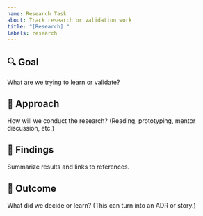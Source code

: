 ```yaml
---
name: Research Task
about: Track research or validation work
title: "[Research] "
labels: research
---
```


## 🔍 Goal

What are we trying to learn or validate?

## 🧩 Approach

How will we conduct the research? (Reading, prototyping, mentor discussion, etc.)

## 🧠 Findings

Summarize results and links to references.

## 🏁 Outcome

What did we decide or learn? (This can turn into an ADR or story.)
